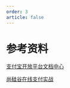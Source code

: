```yaml
---
order: 3
article: false
---
```


# 参考资料

[支付宝开放平台文档中心](https://opendocs.alipay.com/common/02fwvj)

[尚硅谷在线支付实战](https://www.bilibili.com/video/BV1US4y1D77m?p=71)